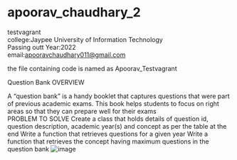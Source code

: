 # apoorav_chaudhary_2
testvagrant    
college:Jaypee University of Information Technology  
Passing outt Year:2022    
email:apooravchaudhary011@gmail.com    

the file containing code is named as Apoorav_Testvagrant

Question Bank
OVERVIEW

A “question bank” is a handy booklet that captures questions that were part of previous academic exams. This book helps students to focus on right areas so that they can prepare well for their exams  
PROBLEM TO SOLVE
Create a class that holds details of  question id, question description, academic year(s) and concept as per the table at the end
Write a function that retrieves questions for a given year
Write a function that retrieves the concept having maximum questions in the question bank
![image](https://user-images.githubusercontent.com/109791503/180412236-defb61e9-2539-47bd-b8c3-780ad476cff9.png)
